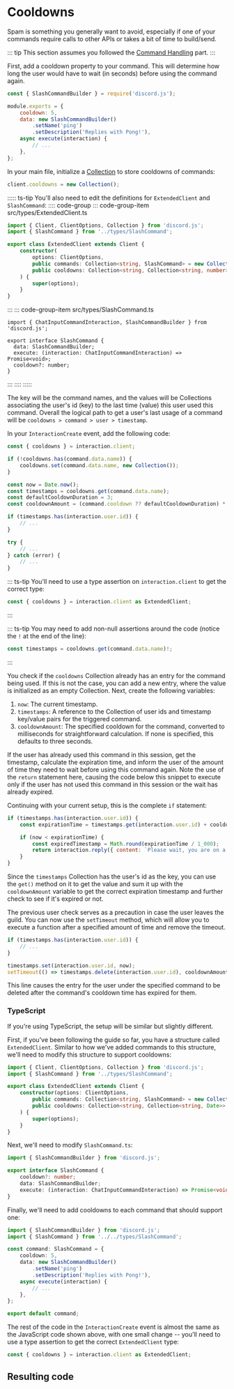 # Cooldowns

Spam is something you generally want to avoid, especially if one of your commands require calls to other APIs or takes a bit of time to build/send.

::: tip
This section assumes you followed the [Command Handling](/creating-your-bot/command-handling.md) part.
:::

First, add a cooldown property to your command. This will determine how long the user would have to wait (in seconds) before using the command again.

```js {4}
const { SlashCommandBuilder } = require('discord.js');

module.exports = {
	cooldown: 5,
	data: new SlashCommandBuilder()
		.setName('ping')
		.setDescription('Replies with Pong!'),
	async execute(interaction) {
		// ...
	},
};
```

In your main file, initialize a [Collection](/additional-info/collections.md) to store cooldowns of commands:

```js
client.cooldowns = new Collection();
```

::::: ts-tip
You'll also need to edit the definitions for `ExtendedClient` and `SlashCommand`:
:::: code-group
::: code-group-item src/types/ExtendedClient.ts
```ts
import { Client, ClientOptions, Collection } from 'discord.js';
import { SlashCommand } from '../types/SlashCommand';

export class ExtendedClient extends Client {
    constructor(
		options: ClientOptions,
		public commands: Collection<string, SlashCommand> = new Collection(),
		public cooldowns: Collection<string, Collection<string, number>> = new Collection(),
	) {
        super(options);
    }
}
```
:::
::: code-group-item src/types/SlashCommand.ts
```ts{6}
import { ChatInputCommandInteraction, SlashCommandBuilder } from 'discord.js';

export interface SlashCommand {
  data: SlashCommandBuilder;
  execute: (interaction: ChatInputCommandInteraction) => Promise<void>;
  cooldown?: number;
}
```
:::
::::
:::::

The key will be the command names, and the values will be Collections associating the user's id (key) to the last time (value) this user used this command. Overall the logical path to get a user's last usage of a command will be `cooldowns > command > user > timestamp`.

In your `InteractionCreate` event, add the following code:

```js {1,3-5,7-10,12-14}
const { cooldowns } = interaction.client;

if (!cooldowns.has(command.data.name)) {
	cooldowns.set(command.data.name, new Collection());
}

const now = Date.now();
const timestamps = cooldowns.get(command.data.name);
const defaultCooldownDuration = 3;
const cooldownAmount = (command.cooldown ?? defaultCooldownDuration) * 1_000;

if (timestamps.has(interaction.user.id)) {
	// ...
}

try {
	// ...
} catch (error) {
	// ...
}
```

::: ts-tip
You'll need to use a type assertion on `interaction.client` to get the correct type:
```ts
const { cooldowns } = interaction.client as ExtendedClient;
```
:::

::: ts-tip
You may need to add non-null assertions around the code (notice the `!` at the end of the line):
```ts
const timestamps = cooldowns.get(command.data.name)!;
```
:::

You check if the `cooldowns` Collection already has an entry for the command being used. If this is not the case, you can add a new entry, where the value is initialized as an empty Collection. Next, create the following variables:

1. `now`: The current timestamp.
2. `timestamps`: A reference to the Collection of user ids and timestamp key/value pairs for the triggered command.
3. `cooldownAmount`: The specified cooldown for the command, converted to milliseconds for straightforward calculation. If none is specified, this defaults to three seconds.

If the user has already used this command in this session, get the timestamp, calculate the expiration time, and inform the user of the amount of time they need to wait before using this command again. Note the use of the `return` statement here, causing the code below this snippet to execute only if the user has not used this command in this session or the wait has already expired.

Continuing with your current setup, this is the complete `if` statement:

```js {2-7}
if (timestamps.has(interaction.user.id)) {
	const expirationTime = timestamps.get(interaction.user.id) + cooldownAmount;

	if (now < expirationTime) {
		const expiredTimestamp = Math.round(expirationTime / 1_000);
		return interaction.reply({ content: `Please wait, you are on a cooldown for \`${command.data.name}\`. You can use it again <t:${expiredTimestamp}:R>.`, ephemeral: true });
	}
}
```

Since the `timestamps` Collection has the user's id as the key, you can use the `get()` method on it to get the value and sum it up with the `cooldownAmount` variable to get the correct expiration timestamp and further check to see if it's expired or not.

The previous user check serves as a precaution in case the user leaves the guild. You can now use the `setTimeout` method, which will allow you to execute a function after a specified amount of time and remove the timeout.

```js {5-6}
if (timestamps.has(interaction.user.id)) {
	// ...
}

timestamps.set(interaction.user.id, now);
setTimeout(() => timestamps.delete(interaction.user.id), cooldownAmount);
```

This line causes the entry for the user under the specified command to be deleted after the command's cooldown time has expired for them.


### TypeScript
If you're using TypeScript, the setup will be similar but slightly different.

First, if you've been following the guide so far, you have a structure called `ExtendedClient`. Similar to how we've added commands to this structure, we'll need to modify this structure to support cooldowns:
```ts {5-8}
import { Client, ClientOptions, Collection } from 'discord.js';
import { SlashCommand } from '../types/SlashCommand';

export class ExtendedClient extends Client {
    constructor(options: ClientOptions,
		public commands: Collection<string, SlashCommand> = new Collection(),
		public cooldowns: Collection<string, Collection<string, Date>> = new Collection(),
	) {
        super(options);
    }
}
```

Next, we'll need to modify `SlashCommand.ts`:
```ts {4}
import { SlashCommandBuilder } from 'discord.js';

export interface SlashCommand {
	cooldown?: number;
	data: SlashCommandBuilder;
	execute: (interaction: ChatInputCommandInteraction) => Promise<void>;
}
```

Finally, we'll need to add cooldowns to each command that should support one:
```ts {5}
import { SlashCommandBuilder } from 'discord.js';
import { SlashCommand } from '../../types/SlashCommand';

const command: SlashCommand = {
	cooldown: 5,
	data: new SlashCommandBuilder()
		.setName('ping')
		.setDescription('Replies with Pong!'),
	async execute(interaction) {
		// ...
	},
};

export default command;
```

The rest of the code in the `InteractionCreate` event is almost the same as the JavaScript code shown above, with one small change -- you'll need to use a type assertion to get the correct `ExtendedClient` type:
```ts
const { cooldowns } = interaction.client as ExtendedClient;
```
## Resulting code

<ResultingCode path="additional-features/cooldowns" />